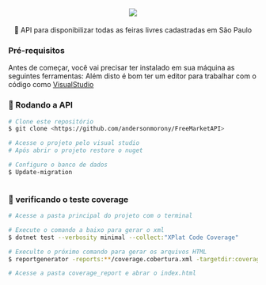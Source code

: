 <h1 align="center">
    <img src="https://user-images.githubusercontent.com/31922891/174677868-7afae169-fc1c-4583-8ebb-1d7042981d45.png" aling="center" />
</h1>
<p align="center">🚀 API para disponibilizar todas as feiras livres cadastradas em São Paulo</p>


### Pré-requisitos

Antes de começar, você vai precisar ter instalado em sua máquina as seguintes ferramentas:
Além disto é bom ter um editor para trabalhar com o código como [VisualStudio](https://code.visualstudio.com/)

### 🎲 Rodando a API 

```bash
# Clone este repositório
$ git clone <https://github.com/andersonmorony/FreeMarketAPI>

# Acesse o projeto pelo visual studio
# Após abrir o projeto restore o nuget

# Configure o banco de dados
$ Update-migration



```
### 🎲 verificando o teste coverage 

```bash
# Acesse a pasta principal do projeto com o terminal

# Execute o comando a baixo para gerar o xml
$ dotnet test --verbosity minimal --collect:"XPlat Code Coverage"

# Execulte o próximo comando para gerar os arquivos HTML
$ reportgenerator -reports:**/coverage.cobertura.xml -targetdir:coverage_report

# Acesse a pasta coverage_report e abrar o index.html

```
